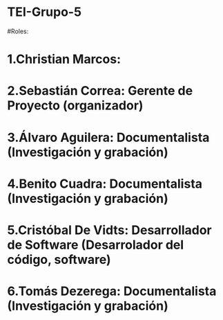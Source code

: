 # TEI-Grupo-5

#Roles:
#  1.Christian Marcos:
#  2.Sebastián Correa: Gerente de Proyecto (organizador)
#  3.Álvaro Aguilera: Documentalista (Investigación y grabación)
#  4.Benito Cuadra: Documentalista (Investigación y grabación)
#  5.Cristóbal De Vidts: Desarrollador de Software (Desarrolador del código, software)
#  6.Tomás Dezerega: Documentalista (Investigación y grabación)
